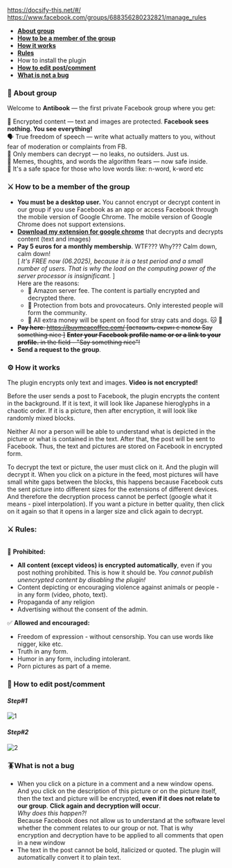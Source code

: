 
https://docsify-this.net/#/ \
https://www.facebook.com/groups/688356280232821/manage_rules

- [**About group** ](#-about-group)
- [**How to be a member of the group**](#-how-to-be-a-member-of-the-group)
- [**How it works**](#-how-it-works)
- [**Rules**](#-rules)
- How to install the plugin
- [**How to edit post/comment**](#---how-to-edit-postcomment)
- [**What is not a bug**](#what-is-not-a-bug)

### 📢 About group 

Welcome to **Antibook** — the first private Facebook group where you get:

🔐 Encrypted content — text and images are protected. **Facebook sees nothing. You see everything!**\
🗣️ True freedom of speech — write what actually matters to you,
without fear of moderation or complaints from FB.\
👀 Only members can decrypt — no leaks, no outsiders. Just us.\
🚀 Memes, thoughts, and words the algorithm fears — now safe inside.\
🤫 It's a safe space for those who love words like: n-word, k-word etc

### ⚔️ How to be a member of the group
- **You must be a desktop user.** You cannot encrypt or decrypt content in our group if you use Facebook as an app or access Facebook through the mobile version of Google Chrome. The mobile version of Google Chrome does not support extensions.
- **[Download my extension for google chrome](https://chromewebstore.google.com/detail/antibook/aindhnpclfmghkneeijdloelinkfbpgk)** that decrypts and decrypts content (text and images)
- **Pay 5 euros for a monthly membership**. WTF??? Why??? Calm down, calm down!\
[ *It's FREE now (06.2025), because it is a test period and a small number of users. That is why the load on the computing power of the server processor is insignificant.* ] \
Here are the reasons:
	- 📌 Amazon server fee.
	The content is partially encrypted and decrypted there.
	- 📌 Protection from bots and provocateurs. Only interested people will form the community.
	- 📌 All extra money will be spent on food for stray cats and dogs. 🐱 🐶 
- ~~**Pay here**: https://buymeacoffee.com/ [вставить скрин с полем Say something nice ]~~
~~**Enter your Facebook profile name or or a link to your profile.** in the field - "Say something nice"!~~
- **Send a request to the group**.

### ⚙️ How it works

The plugin encrypts only text and images. **Video is not encrypted!**

Before the user sends a post to Facebook, the plugin encrypts the content in the background.
If it is text, it will look like Japanese hieroglyphs in a chaotic order.
If it is a picture, then after encryption, it will look like randomly mixed blocks.

Neither AI nor a person will be able to understand what is depicted in the picture or what is contained in the text.
After that, the post will be sent to Facebook.
Thus, the text and pictures are stored on Facebook in encrypted form.

To decrypt the text or picture, the user must click on it. And the plugin will decrypt it.
When you click on a picture in the feed, most pictures will have small white gaps between the blocks, this happens because Facebook cuts the sent picture into different sizes for the extensions of different devices. And therefore the decryption process cannot be perfect (google what it means - pixel interpolation).
If you want a picture in better quality, then click on it again so that it opens in a larger size and click again to decrypt.


### ⚔️ Rules:
\
🚫 **Prohibited:**
- **All content (except videos) is encrypted automatically**, even if you post nothing prohibited. This is how it should be.
*You cannot publish unencrypted content by disabling the plugin!*
- Content depicting or encouraging violence against animals or people - in any form (video, photo, text).
- Propaganda of any religion
- Advertising without the consent of the admin.

✅ **Allowed and encouraged:**
- Freedom of expression - without censorship. You can use words like nigger, kike etc.
- Truth in any form.
- Humor in any form, including intolerant.
- Porn pictures as part of a meme.

### 🔧   How to edit post/comment
#### *Step#1*

![1](https://arimanecro.github.io/pc/img/1.png)

#### *Step#2*
![2](https://arimanecro.github.io/pc/img/2.png)

### 🪳What is not a bug

- When you click on a picture in a comment and a new window opens. And you click on the description of this picture or on the picture itself, then the text and picture will be encrypted, **even if it does not relate to our group**.
**Click again and decryption will occur**.\
*Why does this happen?!* \
Because Facebook does not allow us to understand at the software level whether the comment relates to our group or not. That is why encryption and decryption have to be applied to all comments that open in a new window
- The text in the post cannot be bold, italicized or quoted. The plugin will automatically convert it to plain text.
